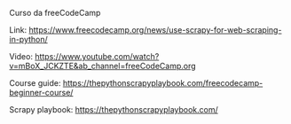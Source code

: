 Curso da freeCodeCamp

Link: https://www.freecodecamp.org/news/use-scrapy-for-web-scraping-in-python/

Video: https://www.youtube.com/watch?v=mBoX_JCKZTE&ab_channel=freeCodeCamp.org

Course guide: https://thepythonscrapyplaybook.com/freecodecamp-beginner-course/

Scrapy playbook: https://thepythonscrapyplaybook.com/
